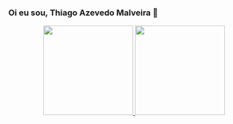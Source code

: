 ### Oi eu sou, Thiago Azevedo Malveira 👋

<div align="center">
  <a href="https://github.com/ThiagoMalveira">
  <img height="180em" src="https://github-readme-stats.vercel.app/api?username=thiagomalveira&show_icons=true&theme=dark&include_all_commits=true&count_private=true"/>
  <img height="180em" src="https://github-readme-stats.vercel.app/api/top-langs/?username=thiagomalveira&layout=compact&langs_count=7&theme=dark"/>
</div>
